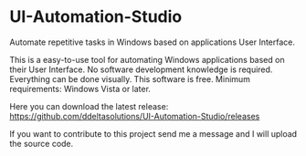 # UI-Automation-Studio
Automate repetitive tasks in Windows based on applications User Interface.

This is a easy-to-use tool for automating Windows applications based on their User Interface. No software development knowledge is required. Everything can be done visually. This software is free. Minimum requirements: Windows Vista or later.

Here you can download the latest release: https://github.com/ddeltasolutions/UI-Automation-Studio/releases

If you want to contribute to this project send me a message and I will upload the source code.
